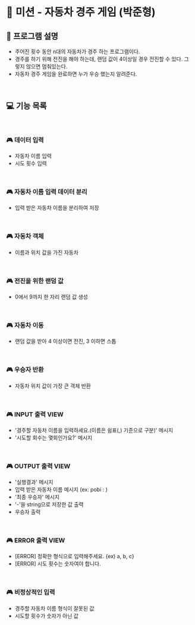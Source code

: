 # :car: 미션 - 자동차 경주 게임 (박준형)

## :page_facing_up: 프로그램 설명
- 주어진 횟수 동안 n대의 자동차가 경주 하는 프로그램이다.
- 경주를 하기 위해 전진을 해야 하는데, 랜덤 값이 4이상일 경우 전진할 수 있다. 그렇지 않으면 멈춰있는다.
- 자동차 경주 게임을 완료하면 누가 우승 했는지 알려준다.
<br> 

## :computer: 기능 목록 
<br>

### :video_game: 데이터 입력
- 자동차 이름 입력 
- 시도 횟수 입력
<br>

### :video_game: 자동차 이름 입력 데이터 분리
- 입력 받은 자동차 이름을 분리하여 저장
<br>

### :video_game: 자동차 객체
- 이름과 위치 값을 가진 자동차 
<br>

### :video_game: 전진을 위한 랜덤 값
- 0에서 9까지 한 자리 랜덤 값 생성
<br>

### :video_game: 자동차 이동
- 랜덤 값을 받아 4 이상이면 전진, 3 이하면 스톱
<br>

### :video_game: 우승자 반환
- 자동차 위치 값이 가장 큰 객체 반환
<br>

### :video_game: INPUT 출력 VIEW
- '경주할 자동차 이름을 입력하세요.(이름은 쉼표(,) 기준으로 구분)' 메시지
- '시도할 회수는 몇회인가요?' 메시지
<br>

### :video_game: OUTPUT 출력 VIEW
- '실행결과' 메시지
- 입력 받은 자동차 이름 메시지 (ex: pobi : )
- '최종 우승자' 메시지
- '-'을 string으로 저장한 값 출력
- 우승자 출력 
<br> 

### :video_game: ERROR 출력 VIEW
- [ERROR] 정확한 형식으로 입력해주세요. {ex) a, b, c}
- [ERROR] 시도 횟수는 숫자여야 합니다.
<br>

### :video_game: 비정상적인 입력
- 경주할 자동차 이름 형식이 잘못된 값
- 시도할 횟수가 숫자가 아닌 값
